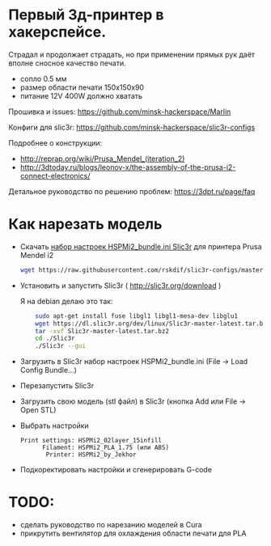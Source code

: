 Первый 3д-принтер в хакерспейсе.
=================================

Страдал и продолжает страдать, но при применении прямых рук даёт вполне сносное качество печати.

 - сопло 0.5 мм
 - размер области печати 150х150х90
 - питание 12V 400W должно хватать


Прошивка и issues: https://github.com/minsk-hackerspace/Marlin

Конфиги для slic3r: https://github.com/minsk-hackerspace/slic3r-configs

Подробнее о конструкции: 
 - http://reprap.org/wiki/Prusa_Mendel_(iteration_2) 
 - http://3dtoday.ru/blogs/leonov-x/the-assembly-of-the-prusa-i2-connect-electronics/

Детальное руководство по решению проблем: https://3dpt.ru/page/faq


Как нарезать модель
=====================

 - Скачать [набор настроек HSPMi2_bundle.ini Slic3r](https://raw.githubusercontent.com/rskdif/slic3r-configs/master/prusa_mendel/bundles/HSPMi2_bundle.ini) для принтера Prusa Mendel i2
 	
	``` bash
 	wget https://raw.githubusercontent.com/rskdif/slic3r-configs/master/prusa_mendel/bundles/HSPMi2_bundle.ini
	```

 - Установить и запустить Slic3r ( http://slic3r.org/download ) 
 
	Я на debian делаю это так:

	``` bash
		sudo apt-get install fuse libgl1 libgl1-mesa-dev libglu1
		wget https://dl.slic3r.org/dev/linux/Slic3r-master-latest.tar.bz2
		tar -xvf Slic3r-master-latest.tar.bz2
		cd ./Slic3r
		./Slic3r --gui
	```

 - Загрузить в Slic3r набор настроек HSPMi2_bundle.ini (File -> Load Config Bundle...)
 - Перезапустить Slic3r
 - Загрузить свою модель (stl файл) в Slic3r (кнопка Add или File -> Open STL)
 - Выбрать настройки 
	```
	Print settings: HSPMi2_02layer_15infill
	      Filament: HSPMi2_PLA_1.75 (или ABS)
	       Printer: HSPMi2_by_Jekhor 
	```

 - Подкоректировать настройки и сгенерировать G-code


TODO:
=====
 - сделать руководство по нарезанию моделей в Cura
 - прикрутить вентилятор для охлаждения области печати для PLA
